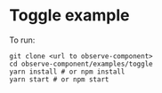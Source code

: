 # Toggle example

To run:
```
git clone <url to observe-component>
cd observe-component/examples/toggle
yarn install # or npm install
yarn start # or npm start
```
